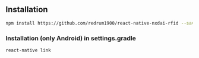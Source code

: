 ## Installation
```sh
npm install https://github.com/redrum1900/react-native-nxdai-rfid --save
```

### Installation (only Android) in settings.gradle
```sh
react-native link
```
